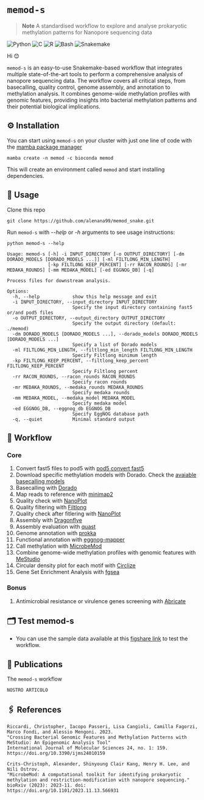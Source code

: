 # `memod-s`

> **Note**
> A standardised workflow to explore and analyse prokaryotic methylation patterns for Nanopore sequencing data

![Python](https://img.shields.io/badge/python-3670A0?style=for-the-badge&logo=python&logoColor=ffdd54) ![C](https://img.shields.io/badge/c-%2300599C.svg?style=for-the-badge&logo=c&logoColor=white) ![R](https://img.shields.io/badge/r-%23276DC3.svg?style=for-the-badge&logo=r&logoColor=white) ![Bash](https://img.shields.io/badge/bash-%234EAA25.svg?style=for-the-badge&logo=gnu-bash&logoColor=white) ![Snakemake](https://img.shields.io/badge/Snakemake-green?style=for-the-badge) 


Hi :blush:

`memod-s` is an easy-to-use Snakemake-based workflow that integrates multiple state-of-the-art tools to perform a comprehensive analysis of nanopore sequencing data.
The workflow covers all critical steps, from basecalling, quality control, genome assembly, and annotation to methylation analysis.
It combines genome-wide methylation profiles with genomic features, providing insights into bacterial methylation patterns and their potential biological implications.

## ⚙️ Installation

You can start using `memod-s` on your cluster with just one line of code with the [mamba package manager](https://github.com/mamba-org/mamba)

```
mamba create -n memod -c bioconda memod
```

This will create an environment called `memod` and start installing dependencies.

## 🔧 Usage

Clone this repo

```
git clone https://github.com/alenana99/memod_snake.git
```

Run `memod-s` with *--help* or *-h* arguments to see usage instructions:

```
python memod-s --help
```
```
Usage: memod-s [-h] -i INPUT_DIRECTORY [-o OUTPUT_DIRECTORY] [-dm DORADO_MODELS [DORADO_MODELS ...]] [-ml FILTLONG_MIN_LENGTH]
               [-kp FILTLONG_KEEP_PERCENT] [-rr RACON_ROUNDS] [-mr MEDAKA_ROUNDS] [-mm MEDAKA_MODEL] [-ed EGGNOG_DB] [-q]

Process files for downstream analysis.

Options:
  -h, --help            show this help message and exit
  -i INPUT_DIRECTORY, --input_directory INPUT_DIRECTORY
                        Specify the input directory containing fast5 or/and pod5 files
  -o OUTPUT_DIRECTORY, --output_directory OUTPUT_DIRECTORY
                        Specify the output directory (default: ./memod)
  -dm DORADO_MODELS [DORADO_MODELS ...], --dorado_models DORADO_MODELS [DORADO_MODELS ...]
                        Specify a list of Dorado models
  -ml FILTLONG_MIN_LENGTH, --filtlong_min_length FILTLONG_MIN_LENGTH
                        Specify Filtlong minimum length
  -kp FILTLONG_KEEP_PERCENT, --filtlong_keep_percent FILTLONG_KEEP_PERCENT
                        Specify Filtlong percent
  -rr RACON_ROUNDS, --racon_rounds RACON_ROUNDS
                        Specify racon rounds
  -mr MEDAKA_ROUNDS, --medaka_rounds MEDAKA_ROUNDS
                        Specify medaka rounds
  -mm MEDAKA_MODEL, --medaka_model MEDAKA_MODEL
                        Specify medaka model
  -ed EGGNOG_DB, --eggnog_db EGGNOG_DB
                        Specify EggNOG database path
  -q, --quiet           Minimal standard output

```

## 🐍 Workflow

### Core

1. Convert fast5 files to pod5 with [pod5 convert fast5](https://pod5-file-format.readthedocs.io/en/latest/docs/tools.html#pod5-convert-fast5)
2. Download specific methylation models with Dorado. Check the [avaiable basecalling models](https://github.com/nanoporetech/dorado?tab=readme-ov-file#available-basecalling-models)
3. Basecalling with [Dorado](https://github.com/nanoporetech/dorado)
4. Map reads to reference with [minimap2](https://github.com/lh3/minimap2)
5. Quality check with [NanoPlot](https://github.com/wdecoster/NanoPlot)
6. Quality filtering with [Filtlong](https://github.com/rrwick/Filtlong)
7. Quality check after fitlering with [NanoPlot](https://github.com/wdecoster/NanoPlot)
8. Assembly with [Dragonflye](https://github.com/rpetit3/dragonflye)
9. Assembly evaluation with [quast](https://github.com/ablab/quast)
10. Genome annotation with [prokka](https://github.com/tseemann/prokka)
11. Functional annotation with [eggnog-mapper](https://github.com/eggnogdb/eggnog-mapper)
12. Call methylation with [MicrobeMod](https://github.com/cultivarium/MicrobeMod)
13. Combine genome-wide methylation profiles with genomic features with [MeStudio](https://github.com/combogenomics/MeStudio) 
14. Circular density plot for each motif with [Circlize](https://github.com/jokergoo/circlize)
15. Gene Set Enrichment Analysis with [fgsea](https://github.com/alserglab/fgsea)

### Bonus

1.  Antimicrobial resistance or virulence genes screening with [Abricate](https://github.com/tseemann/abricate)

## 🗂️ Test memod-s

* You can use the sample data available at this [figshare link](https://figshare.com/account/items/28429985/edit) to test the workflow.


## 📄 Publications

The `memod-s` workflow 

```
NOSTRO ARTICOLO
```
## 🖇️ References
```
Riccardi, Christopher, Iacopo Passeri, Lisa Cangioli, Camilla Fagorzi, Marco Fondi, and Alessio Mengoni. 2023.
"Crossing Bacterial Genomic Features and Methylation Patterns with MeStudio: An Epigenomic Analysis Tool"
International Journal of Molecular Sciences 24, no. 1: 159.
https://doi.org/10.3390/ijms24010159

Crits-Christoph, Alexander, Shinyoung Clair Kang, Henry H. Lee, and Nili Ostrov.
"MicrobeMod: A computational toolkit for identifying prokaryotic methylation and restriction-modification with nanopore sequencing."
bioRxiv (2023): 2023-11. doi: https://doi.org/10.1101/2023.11.13.566931
```

